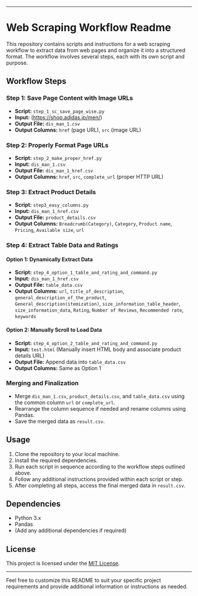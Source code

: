 

---

# Web Scraping Workflow Readme

This repository contains scripts and instructions for a web scraping workflow to extract data from web pages and organize it into a structured format. The workflow involves several steps, each with its own script and purpose.

## Workflow Steps

### Step 1: Save Page Content with Image URLs

- **Script:** `step_1_sc_save_page_wise.py`
- **Input:** (https://shop.adidas.jp/men/)
- **Output File:** `dis_man_1.csv`
- **Output Columns:** `href` (page URL), `src` (image URL)

### Step 2: Properly Format Page URLs

- **Script:** `step_2_make_proper_href.py`
- **Input:** `dis_man_1.csv`
- **Output File:** `dis_man_1_href.csv`
- **Output Columns:** `href`, `src`, `complete_url` (proper HTTP URL)

### Step 3: Extract Product Details

- **Script:** `step3_easy_columns.py`
- **Input:** `dis_man_1_href.csv`
- **Output File:** `product_details.csv`
- **Output Columns:** `Breadcrumb(Category)`, `Category`, `Product name`, `Pricing`, `Available size`, `url`

### Step 4: Extract Table Data and Ratings

#### Option 1: Dynamically Extract Data

- **Script:** `step_4_option_1_table_and_rating_and_command.py`
- **Input:** `dis_man_1_href.csv`
- **Output File:** `table_data.csv`
- **Output Columns:** `url`, `title_of_description`, `general_description_of_the_product`, `General_description(itemization)`, `size_information_table_header`, `size_information_data`, `Rating`, `Number of Reviews`, `Recommended rate`, `keywords`

#### Option 2: Manually Scroll to Load Data

- **Script:** `step_4_option_2_table_and_rating_and_command.py`
- **Input:** `test.html` (Manually insert HTML body and associate product details URL)
- **Output File:** Append data into `table_data.csv`
- **Output Columns:** Same as Option 1

### Merging and Finalization

- Merge `dis_man_1.csv`, `product_details.csv`, and `table_data.csv` using the common column `url` or `complete_url`.
- Rearrange the column sequence if needed and rename columns using Pandas.
- Save the merged data as `result.csv`.

## Usage

1. Clone the repository to your local machine.
2. Install the required dependencies.
3. Run each script in sequence according to the workflow steps outlined above.
4. Follow any additional instructions provided within each script or step.
5. After completing all steps, access the final merged data in `result.csv`.

## Dependencies

- Python 3.x
- Pandas
- (Add any additional dependencies if required)

## License

This project is licensed under the [MIT License](LICENSE).

---

Feel free to customize this README to suit your specific project requirements and provide additional information or instructions as needed.
